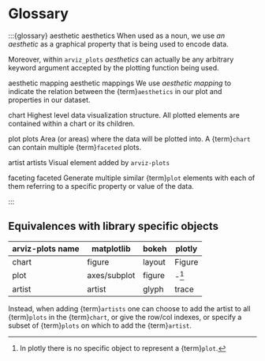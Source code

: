 # Glossary


:::{glossary}
aesthetic
aesthetics
  When used as a noun, we use _an aesthetic_ as a graphical property that is
  being used to encode data. 

  Moreover, within `arviz_plots` _aesthetics_ can actually be any arbitrary
  keyword argument accepted by the plotting function being used.

aesthetic mapping
aesthetic mappings
  We use _aesthetic mapping_ to indicate the relation between the {term}`aesthetics`
  in our plot and properties in our dataset.

chart
  Highest level data visualization structure. All plotted elements
  are contained within a chart or its children.

plot
plots
  Area (or areas) where the data will be plotted into. A {term}`chart`
  can contain multiple {term}`faceted` plots.

artist
artists
  Visual element added by `arviz-plots`

faceting
faceted
  Generate multiple similar {term}`plot` elements with each of them
  referring to a specific property or value of the data.
  
:::

## Equivalences with library specific objects

| arviz-plots name | matplotlib   | bokeh   | plotly           |
|------------------|--------------|---------|------------------|
| chart            | figure       | layout  | Figure           |
| plot             | axes/subplot | figure  | -[^plotly_plot]  |
| artist           | artist       | glyph   | trace            |

[^plotly_plot]: In plotly there is no specific object to represent a {term}`plot`.

  Instead, when adding {term}`artists` one can choose to add the artist to all {term}`plots`
  in the {term}`chart`, or give the row/col indexes, or specify a subset of {term}`plots`
  on which to add the {term}`artist`.
